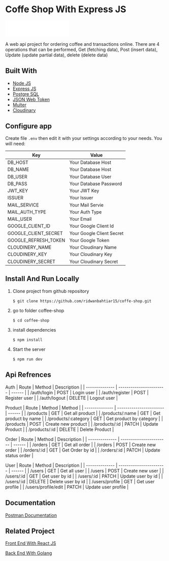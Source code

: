 # Coffe Shop With Express JS

<!-- ABOUT THE PROJECT -->

<img src="./coffee-shop-logo.webp" width="200px" alt="logo"></img>

A web api project for ordering coffee and transactions online. There are 4 operations that can be performed, Get (fetching data), Post (insert data), Update (update partial data), delete (delete data)

## Built With

- [Node JS](https://nodejs.org)
- [Express JS](https://expressjs.com)
- [Postgre SQL](https://www.postgresql.org/)
- [JSON Web Token](https://www.npmjs.com/package/jsonwebtoken)
- [Multer](https://www.npmjs.com/package/multer)
- [Cloudinary](https://www.npmjs.com/package/cloudinary)

## Configure app

Create file `.env` then edit it with your settings
according to your needs. You will need:

| Key                  | Value                     |
| -------------------- | ------------------------- |
| DB_HOST              | Your Database Host        |
| DB_NAME              | Your Database Host        |
| DB_USER              | Your Database User        |
| DB_PASS              | Your Database Password    |
| JWT_KEY              | Your JWT Key              |
| ISSUER               | Your Issuer               |
| MAIL_SERVICE         | Your Mail Servie          |
| MAIL_AUTH_TYPE       | Your Auth Type            |
| MAIL_USER            | Your Email                |
| GOOGLE_CLIENT_ID     | Your Google Client Id     |
| GOOGLE_CLIENT_SECRET | Your Google Client Secret |
| GOOGLE_REFRESH_TOKEN | Your Google Token         |
| CLOUDINERY_NAME      | Your Cloudinary Name      |
| CLOUDINERY_KEY       | Your Cloudinary Key       |
| CLOUDINERY_SECRET    | Your Cloudinary Secret    |

## Install And Run Locally

1.  Clone project from github repository

        $ git clone https://github.com/ridwanbahtiar15/coffe-shop.git

2.  go to folder coffee-shop

        $ cd coffee-shop

3.  install dependencies

        $ npm install

4.  Start the server

        $ npm run dev

## Api Refrences

Auth
| Route | Method | Description |
| -------------- | ----------------------- | ------ |
| /auth/login | POST | Login user |
| /auth/register | POST | Register user |
| /auth/logout | DELETE | Logout user |

Product
| Route | Method | Method |
| -------------- | ----------------------- | ------ |
| /products | GET | Get all product |
| /products/:name | GET | Get product by name |
| /products/:category | GET | Get product by category |
| /products | POST | Create new product |
| /products/:id | PATCH | Update Product |
| /products/:id | DELETE | Delete Product |

Order
| Route | Method | Description |
| -------------- | ----------------------- | ------ |
| /orders | GET | Get all order |
| /orders | POST | Create new order |
| /orders/:id | GET | Get Order by id |
| /orders/:id | PATCH | Update status order |

User
| Route | Method | Description |
| -------------- | ----------------------- | ------ |
| /users | GET | Get all user |
| /users | POST | Create new user |
| /users/:id | GET | Get user by id |
| /users/:id | PATCH | Update user by id |
| /users/:id | DELETE | Delete user by id |
| /users/profile | GET | Get user profile |
| /users/profile/edit | PATCH | Update user profile |

## Documentation

[Postman Documentation](https://documenter.getpostman.com/view/28541505/2s9YC8uVci)

## Related Project

[Front End With React JS](https://github.com/ridwanbahtiar15/coffee-shop-react-vite.git)

[Back End With Golang](https://github.com/ridwanbahtiar15/coffee-shop-golang.git)

